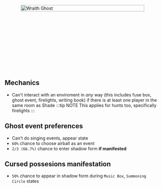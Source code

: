 <div class="wraith-container">
  <img src="/images/Shade_Discovered.webp" alt="Wraith Ghost" class="wraith-image" />
</div>

<style>
.wraith-container {
  display: flex;
  justify-content: center;
  align-items: center;
  min-height: 400px;
  position: relative;
  overflow: hidden;
}

.wraith-container::before {
  content: '';
  position: absolute;
  top: 0;
  left: 0;
  right: 0;
  bottom: 0;
  background: radial-gradient(circle at center, rgba(0,0,0,0) 30%, var(--vp-c-bg) 100%);
  pointer-events: none;
  z-index: 2;
}

.wraith-image {
  max-width: 400px;
  width: 100%;
  height: auto;
  filter: brightness(0.9) contrast(1.1);
  transition: all 0.3s ease;
}

.wraith-image:hover {
  filter: brightness(1) contrast(1.2);
  transform: scale(1.02);
}
</style>

## Mechanics

- Can't interact with an enviroment in _any_ way (this includes fuse box, ghost event, firelights, writing book) if there is at least one player in the same room as Shade
  :::tip NOTE
  This applies for hunts too, specifically firelights
  :::

## Ghost event preferences

- Can't do singing events, appear state
- `60%` chance to choose airball as an event
- `2/3 (66.7%)` chance to enter shadow form **if manifested**

## Cursed possesions manifestation
- `50%` chance to appear in shadow form during `Music Box`, `Summoning Circle` states
